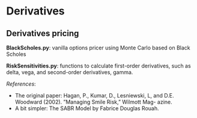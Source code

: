 # Derivatives
## Derivatives pricing

__BlackScholes.py__: vanilla options pricer using Monte Carlo based on Black Scholes

__RiskSensitivities.py__: 
functions to calculate first-order derivatives, such as delta, vega, and second-order derivatives, gamma.


*References*:

- The original paper: Hagan, P., Kumar, D., Lesniewski, L, and D.E. Woodward (2002). ”Managing Smile Risk,” Wilmott Mag- azine.
- A bit simpler: The SABR Model by Fabrice Douglas Rouah.
